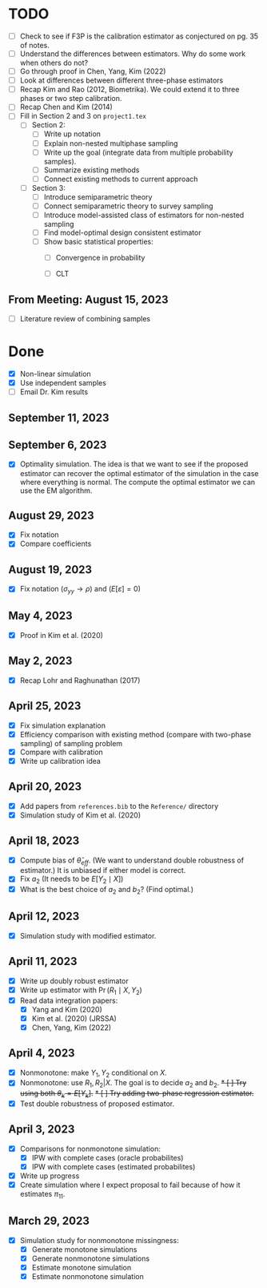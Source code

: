 
# TODO

* [ ] Check to see if F3P is the calibration estimator as conjectured on pg. 35
      of notes.
* [ ] Understand the differences between estimators. Why do some work when
      others do not?
* [ ] Go through proof in Chen, Yang, Kim (2022)
* [ ] Look at differences between different three-phase estimators
* [ ] Recap Kim and Rao (2012, Biometrika). We could extend it to three phases
      or two step calibration.
* [ ] Recap Chen and Kim (2014)
* [ ] Fill in Section 2 and 3 on `project1.tex`
  * [ ] Section 2:
    * [ ] Write up notation
    * [ ] Explain non-nested multiphase sampling
    * [ ] Write up the goal (integrate data from multiple probability samples).
    * [ ] Summarize existing methods
    * [ ] Connect existing methods to current approach
  * [ ] Section 3:
    * [ ] Introduce semiparametric theory
    * [ ] Connect semiparametric theory to survey sampling
    * [ ] Introduce model-assisted class of estimators for non-nested sampling
    * [ ] Find model-optimal design consistent estimator
    * [ ] Show basic statistical properties:
      * [ ] Convergence in probability
      * [ ] CLT
 

## From Meeting: August 15, 2023
* [ ] Literature review of combining samples

# Done

* [X] Non-linear simulation
* [X] Use independent samples
* [ ] Email Dr. Kim results
## September 11, 2023

## September 6, 2023
* [X] Optimality simulation. The idea is that we want to see if the proposed
estimator can recover the optimal estimator of the simulation in the case where 
everything is normal. The compute the optimal estimator we can use the EM 
algorithm.
## August 29, 2023

* [X] Fix notation
* [X] Compare coefficients

## August 19, 2023
* [X] Fix notation ($\sigma_{yy} \to \rho$) and ($E[\varepsilon] = 0$)
## May 4, 2023 

* [X] Proof in Kim et al. (2020)

## May 2, 2023

* [X] Recap Lohr and Raghunathan (2017)

## April 25, 2023

* [X] Fix simulation explanation
* [X] Efficiency comparison with existing method (compare with two-phase
      sampling) of sampling problem
* [X] Compare with calibration
* [X] Write up calibration idea

## April 20, 2023

* [X] Add papers from `references.bib` to the `Reference/` directory
* [X] Simulation study of Kim et al. (2020) 

## April 18, 2023

* [X] Compute bias of $\hat \theta_{eff}$. (We want to understand double
      robustness of estimator.) It is unbiased if either model is correct.
* [X] Fix $a_2$ (It needs to be $E[Y_2 \mid X]$)
* [X] What is the best choice of $a_2$ and $b_2$? (Find optimal.)

## April 12, 2023

* [X] Simulation study with modified estimator.

## April 11, 2023

* [X] Write up doubly robust estimator
* [X] Write up estimator with $\Pr(R_1 \mid X, Y_2)$
* [X] Read data integration papers:
  * [X] Yang and Kim (2020)
  * [X] Kim et al. (2020) (JRSSA)
  * [X] Chen, Yang, Kim (2022)

## April 4, 2023

* [X] Nonmonotone: make $Y_1, Y_2$ conditional on $X$.
* [X] Nonmonotone: use $R_1, R_2 | X$. The goal is to decide $a_2$ and
      $b_2$.
~~* [ ] Try using both $\theta_k = E[Y_k]$.~~
~~* [ ] Try adding two-phase regression estimator.~~
* [X] Test double robustness of proposed estimator.

## April 3, 2023

* [X] Comparisons for nonmonotone simulation:
  * [X] IPW with complete cases (oracle probabilites)
  * [X] IPW with complete cases (estimated probabilites)
* [X] Write up progress
* [X] Create simulation where I expect proposal to fail because of how it
      estimates $\pi_{11}$.

## March 29, 2023

* [X] Simulation study for nonmonotone missingness:
  * [X] Generate monotone simulations
  * [X] Generate nonmonotone simulations
  * [X] Estimate monotone simulation
  * [X] Estimate nonmonotone simulation

